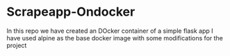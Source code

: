 # Scrapeapp-Ondocker

In this repo we have created an DOcker container of a simple flask app
I have used alpine as the base docker image with some modifications for the project
